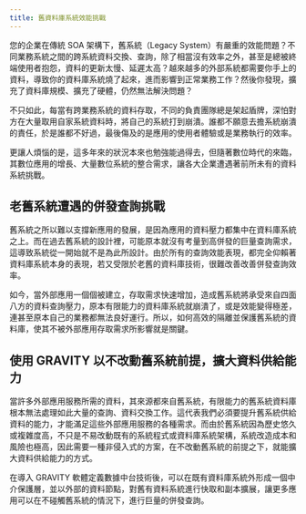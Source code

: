 ```yaml
---
title: 舊資料庫系統效能挑戰
---
```


您的企業在傳統 SOA 架構下，舊系統（Legacy System）有嚴重的效能問題？不同業務系統之間的跨系統資料交換、查詢，除了相當沒有效率之外，甚至是總被終端使用者抱怨，資料的更新太慢、延遲太高？越來越多的外部系統都需要你手上的資料，導致你的資料庫系統燒了起來，進而影響到正常業務工作？然後你發現，擴充了資料庫規模、擴充了硬體，仍然無法解決問題？

不只如此，每當有跨業務系統的資料存取，不同的負責團隊總是架起盾牌，深怕對方在大量取用自家系統資料時，將自己的系統打到崩潰。誰都不願意去擔系統崩潰的責任，於是誰都不好過，最後傷及的是應用的使用者體驗或是業務執行的效率。

更讓人煩惱的是，這多年來的狀況本來也勉強能過得去，但隨著數位時代的來臨，其數位應用的增長、大量數位系統的整合需求，讓各大企業遭遇著前所未有的資料系統挑戰。

## 老舊系統遭遇的併發查詢挑戰

舊系統之所以難以支撐新應用的發展，是因為應用的資料壓力都集中在資料庫系統之上。而在過去舊系統的設計裡，可能原本就沒有考量到高併發的巨量查詢需求，這導致系統從一開始就不是為此所設計。由於所有的查詢效能表現，都完全仰賴著資料庫系統本身的表現，若又受限於老舊的資料庫技術，很難改善改善併發查詢效率。

如今，當外部應用一個個被建立，存取需求快速增加，造成舊系統將承受來自四面八方的資料查詢壓力，原本有限能力的資料庫系統就崩潰了，或是效能變得極差，連甚至原本自己的業務都無法良好運行。所以，如何高效的隔離並保護舊系統的資料庫，使其不被外部應用存取需求所影響就是關鍵。

## 使用 GRAVITY 以不改動舊系統前提，擴大資料供給能力

當許多外部應用服務所需的資料，其來源都來自舊系統，有限能力的舊系統資料庫根本無法處理如此大量的查詢、資料交換工作。這代表我們必須要提升舊系統供給資料的能力，才能滿足這些外部應用服務的各種需求。而由於舊系統因為歷史悠久或複雜度高，不只是不易改動既有的系統程式或資料庫系統架構，系統改造成本和風險也極高，因此需要一種非侵入式的方案，在不改動舊系統的前提之下，就能擴大資料供給能力的方式。

在導入 GRAVITY 軟體定義數據中台技術後，可以在既有資料庫系統外形成一個中介保護層，並以外部的資料節點，對舊有資料系統進行快取和副本擴展，讓更多應用可以在不碰觸舊系統的情況下，進行巨量的併發查詢。
